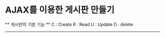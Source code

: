 # AJAX를 이용한 게시판 만들기

** 게시판의 기본 기능 **
C : Create
R : Read
U : Update
D : delete

----------------------------------------------------------------------------
